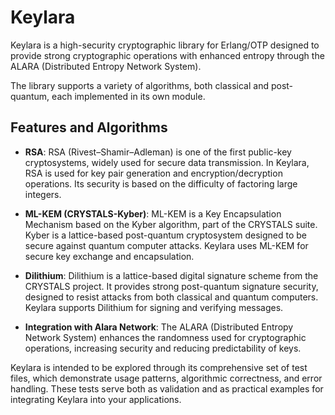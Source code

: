 # Keylara

Keylara is a high-security cryptographic library for Erlang/OTP designed to provide strong cryptographic operations with enhanced entropy through the ALARA (Distributed Entropy Network System).

The library supports a variety of algorithms, both classical and post-quantum, each implemented in its own module.

## Features and Algorithms

* **RSA**:
  RSA (Rivest–Shamir–Adleman) is one of the first public-key cryptosystems, widely used for secure data transmission. In Keylara, RSA is used for key pair generation and encryption/decryption operations. Its security is based on the difficulty of factoring large integers.

* **ML-KEM (CRYSTALS-Kyber)**:
  ML-KEM is a Key Encapsulation Mechanism based on the Kyber algorithm, part of the CRYSTALS suite. Kyber is a lattice-based post-quantum cryptosystem designed to be secure against quantum computer attacks. Keylara uses ML-KEM for secure key exchange and encapsulation.

* **Dilithium**:
  Dilithium is a lattice-based digital signature scheme from the CRYSTALS project. It provides strong post-quantum signature security, designed to resist attacks from both classical and quantum computers. Keylara supports Dilithium for signing and verifying messages.

* **Integration with Alara Network**:
  The ALARA (Distributed Entropy Network System) enhances the randomness used for cryptographic operations, increasing security and reducing predictability of keys.

Keylara is intended to be explored through its comprehensive set of test files, which demonstrate usage patterns, algorithmic correctness, and error handling. These tests serve both as validation and as practical examples for integrating Keylara into your applications.

